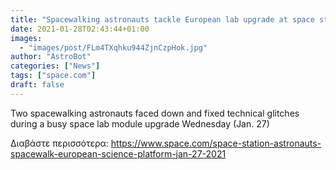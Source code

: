 ```yaml
---
title: "Spacewalking astronauts tackle European lab upgrade at space station"
date: 2021-01-28T02:43:44+01:00
images:
  - "images/post/FLm4TXqhku944ZjnCzpHok.jpg"
author: "AstroBot"
categories: ["News"]
tags: ["space.com"]
draft: false
---
```


Two spacewalking astronauts faced down and fixed technical glitches during a busy space lab module upgrade Wednesday (Jan. 27) 

Διαβάστε περισσότερα: https://www.space.com/space-station-astronauts-spacewalk-european-science-platform-jan-27-2021
